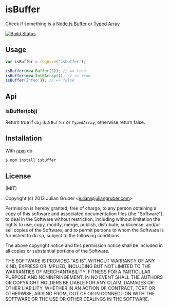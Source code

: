 
# isBuffer


Check if something is a [Node.js Buffer](http://nodejs.org/api/buffer.html) or
[Typed Array](https://developer.mozilla.org/en-US/docs/JavaScript/Typed_arrays)

[![Build Status](https://travis-ci.org/juliangruber/isBuffer.png?branch=master)](https://travis-ci.org/juliangruber/isBuffer)

## Usage

```js
var isBuffer = require('isbuffer');

isBuffer(new Buffer(3)); // => true
isBuffer(new Int8Array()); // => true
isBuffer(['foo']); // => false
```

## Api

### isBuffer(obj)

Return true if `obj` is a `Buffer` or `TypedArray`, otherwise return false.

## Installation

With [npm](http://npmjs.org) do

```bash
$ npm install isbuffer
```

## License

(MIT)

Copyright (c) 2013 Julian Gruber &lt;julian@juliangruber.com&gt;

Permission is hereby granted, free of charge, to any person obtaining a copy of
this software and associated documentation files (the "Software"), to deal in
the Software without restriction, including without limitation the rights to
use, copy, modify, merge, publish, distribute, sublicense, and/or sell copies
of the Software, and to permit persons to whom the Software is furnished to do
so, subject to the following conditions:

The above copyright notice and this permission notice shall be included in all
copies or substantial portions of the Software.

THE SOFTWARE IS PROVIDED "AS IS", WITHOUT WARRANTY OF ANY KIND, EXPRESS OR
IMPLIED, INCLUDING BUT NOT LIMITED TO THE WARRANTIES OF MERCHANTABILITY,
FITNESS FOR A PARTICULAR PURPOSE AND NONINFRINGEMENT. IN NO EVENT SHALL THE
AUTHORS OR COPYRIGHT HOLDERS BE LIABLE FOR ANY CLAIM, DAMAGES OR OTHER
LIABILITY, WHETHER IN AN ACTION OF CONTRACT, TORT OR OTHERWISE, ARISING FROM,
OUT OF OR IN CONNECTION WITH THE SOFTWARE OR THE USE OR OTHER DEALINGS IN THE
SOFTWARE.

